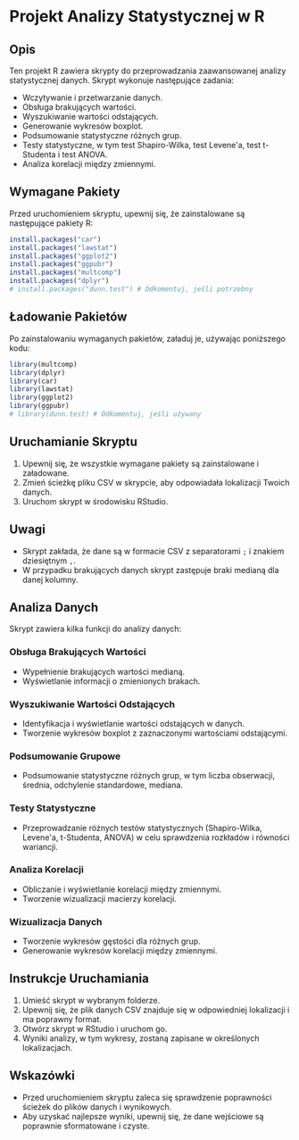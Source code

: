 
# Projekt Analizy Statystycznej w R

## Opis
Ten projekt R zawiera skrypty do przeprowadzania zaawansowanej analizy statystycznej danych. Skrypt wykonuje następujące zadania:
- Wczytywanie i przetwarzanie danych.
- Obsługa brakujących wartości.
- Wyszukiwanie wartości odstających.
- Generowanie wykresów boxplot.
- Podsumowanie statystyczne różnych grup.
- Testy statystyczne, w tym test Shapiro-Wilka, test Levene'a, test t-Studenta i test ANOVA.
- Analiza korelacji między zmiennymi.

## Wymagane Pakiety
Przed uruchomieniem skryptu, upewnij się, że zainstalowane są następujące pakiety R:

```R
install.packages("car")
install.packages("lawstat")
install.packages("ggplot2")
install.packages("ggpubr")
install.packages("multcomp")
install.packages("dplyr")
# install.packages("dunn.test") # Odkomentuj, jeśli potrzebny
```

## Ładowanie Pakietów
Po zainstalowaniu wymaganych pakietów, załaduj je, używając poniższego kodu:

```R
library(multcomp)
library(dplyr)
library(car)
library(lawstat)
library(ggplot2)
library(ggpubr)
# library(dunn.test) # Odkomentuj, jeśli używany
```

## Uruchamianie Skryptu
1. Upewnij się, że wszystkie wymagane pakiety są zainstalowane i załadowane.
2. Zmień ścieżkę pliku CSV w skrypcie, aby odpowiadała lokalizacji Twoich danych.
3. Uruchom skrypt w środowisku RStudio.

## Uwagi
- Skrypt zakłada, że dane są w formacie CSV z separatorami `;` i znakiem dziesiętnym `,`.
- W przypadku brakujących danych skrypt zastępuje braki medianą dla danej kolumny.


## Analiza Danych
Skrypt zawiera kilka funkcji do analizy danych:

### Obsługa Brakujących Wartości
- Wypełnienie brakujących wartości medianą.
- Wyświetlanie informacji o zmienionych brakach.

### Wyszukiwanie Wartości Odstających
- Identyfikacja i wyświetlanie wartości odstających w danych.
- Tworzenie wykresów boxplot z zaznaczonymi wartościami odstającymi.

### Podsumowanie Grupowe
- Podsumowanie statystyczne różnych grup, w tym liczba obserwacji, średnia, odchylenie standardowe, mediana.

### Testy Statystyczne
- Przeprowadzanie różnych testów statystycznych (Shapiro-Wilka, Levene'a, t-Studenta, ANOVA) w celu sprawdzenia rozkładów i równości wariancji.

### Analiza Korelacji
- Obliczanie i wyświetlanie korelacji między zmiennymi.
- Tworzenie wizualizacji macierzy korelacji.

### Wizualizacja Danych
- Tworzenie wykresów gęstości dla różnych grup.
- Generowanie wykresów korelacji między zmiennymi.

## Instrukcje Uruchamiania
1. Umieść skrypt w wybranym folderze.
2. Upewnij się, że plik danych CSV znajduje się w odpowiedniej lokalizacji i ma poprawny format.
3. Otwórz skrypt w RStudio i uruchom go.
4. Wyniki analizy, w tym wykresy, zostaną zapisane w określonych lokalizacjach.

## Wskazówki
- Przed uruchomieniem skryptu zaleca się sprawdzenie poprawności ścieżek do plików danych i wynikowych.
- Aby uzyskać najlepsze wyniki, upewnij się, że dane wejściowe są poprawnie sformatowane i czyste.

